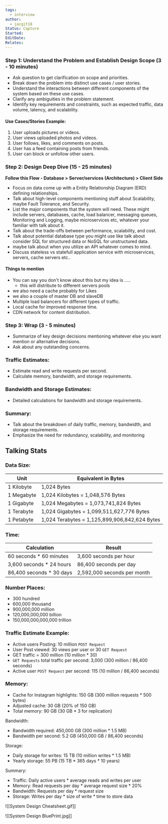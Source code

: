 ```yaml
---
tags:
  - interview
author:
  - jacgit18
Status: Capture
Started: 
EditDate: 
Relates:
---
```

### **Step 1: Understand the Problem and Establish Design Scope (3 - 10 minutes)**
- Ask question to get clarification on scope and priorities.
- Break down the problem into distinct use cases / user stories.
- Understand the interactions between different components of the system based on these use cases.
- Clarify any ambiguities in the problem statement.
- Identify key requirements and constraints, such as expected traffic, data volume, latency, and scalability.

#### Use Cases/Stories Example:
1. User uploads pictures or videos.
2. User views uploaded photos and videos.
3. User follows, likes, and comments on posts.
4. User has a feed containing posts from friends.
5. User can block or unfollow other users.

### **Step 2: Design Deep Dive (15 - 25 minutes)**
**Follow this Flow - Database > Server/services (Architecture) > Client Side**
- Focus on data come up with a Entity Relationship Diagram (ERD) defining relationships.
- Talk about high-level components mentioning stuff about Scalability, maybe Fault Tolerance, and Security.
- List the major components that the system will need. These might include servers, databases, cache, load balancer, messaging queues, Monitoring and Logging, maybe microservices etc, whatever your familiar with talk about it.
- Talk about the trade-offs between performance, scalability, and cost.
- Talk about potential database type you might use like talk about consider SQL for structured data or NoSQL for unstructured data. 
- maybe talk about when you utilize an API whatever comes to mind.
- Discuss stateless vs statefull application service with microservices, servers, cache servers etc..

#### Things to mention 
- You can say you don't know about this but my idea is ..... 
	- this will distribute to different servers pools  
- we also need a cache probably for Likes  
- we also a couple of master DB and slaveDB  
- Multiple load balancers for different types of traffic.
- Local cache for improved response time.
- CDN network for content distribution.

### **Step 3: Wrap (3 - 5 minutes)**
- Summarize of key design decisions mentioning whatever else you want mention or alternative decisions.  
- Ask about any outstanding concerns.









### Traffic Estimates:

- Estimate read and write requests per second.
- Calculate memory, bandwidth, and storage requirements.

### Bandwidth and Storage Estimates:

- Detailed calculations for bandwidth and storage requirements.

### Summary:
- Talk about the breakdown of daily traffic, memory, bandwidth, and storage requirements.
- Emphasize the need for redundancy, scalability, and monitoring



## Talking Stats
### Data Size:
| Unit          | Equivalent in Bytes                    |
|---------------|----------------------------------------|
| 1 Kilobyte    | 1,024 Bytes                             |
| 1 Megabyte    | 1,024 Kilobytes = 1,048,576 Bytes       |
| 1 Gigabyte    | 1,024 Megabytes = 1,073,741,824 Bytes    |
| 1 Terabyte    | 1,024 Gigabytes = 1,099,511,627,776 Bytes|
| 1 Petabyte    | 1,024 Terabytes = 1,125,899,906,842,624 Bytes|
### Time:
| Calculation                            | Result                       |
|----------------------------------------|------------------------------|
| 60 seconds * 60 minutes                | 3,600 seconds per hour       |
| 3,600 seconds * 24 hours               | 86,400 seconds per day       |
| 86,400 seconds * 30 days               | 2,592,000 seconds per month  |

### Number Places:
- 300 hundred
- 600,000 thousand
- 900,000,000 million
- 120,000,000,000 billion
- 150,000,000,000,000 trillion

### Traffic Estimate Example:
- Active users Posting: 10 million `POST Request`
- User Post viewed: 30 views per user or 30 `GET Request`
- GET traffic = 300 million (10 million * 30)
- `GET Requests` total traffic per second: 3,000 (300 million / 86,400 seconds)
- Active user `POST Request` per second: 115 (10 million / 86,400 seconds)

### Memory:
- Cache for Instagram highlights: 150 GB (300 million requests * 500 bytes)
- Adjusted cache: 30 GB (20% of 150 GB)
- Total memory: 90 GB (30 GB * 3 for replication)

Bandwidth:

- Bandwidth required: 450,000 GB (300 million * 1.5 MB)
- Bandwidth per second: 5.2 GB (450,000 GB / 86,400 seconds)

Storage:

- Daily storage for writes: 15 TB (10 million writes * 1.5 MB)
- Yearly storage: 55 PB (15 TB * 365 days * 10 years)

Summary:

- Traffic: Daily active users * average reads and writes per user
- Memory: Read requests per day * average request size * 20%
- Bandwidth: Requests per day * request size
- Storage: Writes per day * size of write * time to store data

![[System Design Cheatsheet.gif]]


![[System Design BluePrint.jpg]]
